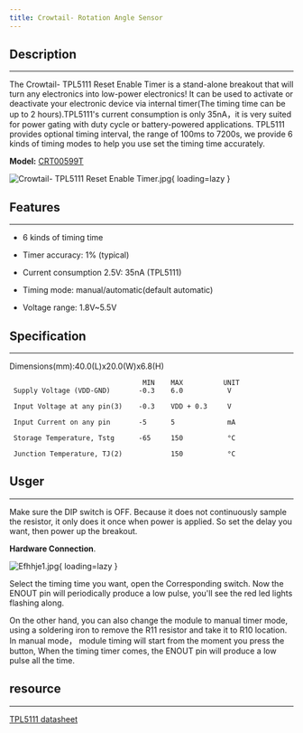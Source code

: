 ```yaml
---
title: Crowtail- Rotation Angle Sensor
---
```


## Description
-----------

The Crowtail- TPL5111 Reset Enable Timer is a stand-alone breakout that will turn any electronics into low-power electronics! It can be used to activate or deactivate your electronic device via internal timer(The timing time can be up to 2 hours).TPL5111's current consumption is only 35nA，it is very suited for power gating with duty cycle or battery-powered applications. TPL5111 provides optional timing interval, the range of 100ms to 7200s, we provide 6 kinds of timing modes to help you use set the timing time accurately.

**Model:** [CRT00599T](https://www.elecrow.com/crowtail-tpl5111-reset-enable-timer.html)

![Crowtail- TPL5111 Reset Enable Timer.jpg](https://wiki.elecrow.com/images/thumb/9/9d/Crowtail-_TPL5111_Reset_Enable_Timer.jpg/500px-Crowtail-_TPL5111_Reset_Enable_Timer.jpg){ loading=lazy }

## Features
--------

- 6 kinds of timing time

- Timer accuracy: 1% (typical)

- Current consumption 2.5V: 35nA (TPL5111)

- Timing mode: manual/automatic(default automatic)

- Voltage range: 1.8V~5.5V

## **Specification**
-----------------

Dimensions(mm):40.0(L)x20.0(W)x6.8(H)

```
                                 MIN    MAX	         UNIT
 Supply Voltage (VDD-GND)	    -0.3	6.0	          V

 Input Voltage at any pin(3)	-0.3	VDD + 0.3	  V

 Input Current on any pin	    -5	    5	          mA

 Storage Temperature, Tstg	    -65	    150	          °C

 Junction Temperature, TJ(2)		    150	          °C
```

## Usger
-----

Make sure the DIP switch is OFF. Because it does not continuously sample the resistor, it only does it once when power is applied. So set the delay you want, then power up the breakout.

**Hardware Connection**.

![Efhhje1.jpg](https://wiki.elecrow.com/images/thumb/0/0e/Efhhje1.jpg/600px-Efhhje1.jpg){ loading=lazy }


Select the timing time you want, open the Corresponding switch. Now the ENOUT pin will periodically produce a low pulse, you'll see the red led lights flashing along.

On the other hand, you can also change the module to manual timer mode, using a soldering iron to remove the R11 resistor and take it to R10 location. In manual mode， module timing will start from the moment you press the button, When the timing timer comes, the ENOUT pin will produce a low pulse all the time.

## resource
--------

[TPL5111 datasheet](../../files/TPL5111-pdf.md)